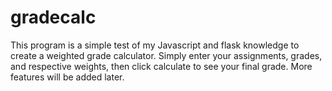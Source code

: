 # gradecalc
This program is a simple test of my Javascript and flask knowledge to create a weighted grade calculator. Simply enter your assignments, grades, and respective weights,
then click calculate to see your final grade. More features will be added later.

